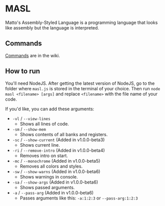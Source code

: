 # MASL
Matto's Assembly-Styled Language is a programming language that looks like assembly but the language is interpreted.

## Commands
[Commands](https://github.com/Matto58/masl/wiki/Commands) are in the wiki.

## How to run
You'll need NodeJS.
After getting the latest version of NodeJS, go to the folder where `masl.js` is stored in the terminal of your choice.
Then run `node masl <filename> [args]` and replace `<filename>` with the file name of your code.

If you'd like, you can add these arguments:
- `-vl` / `--view-lines`
  - Shows all lines of code.
- `-sm` / `--show-mem`
  - Shows contents of all banks and registers.
- `-sc` / `--show-current` (Added in v1.0.0-beta3)
  - Shows current line.
- `-ri` / `--remove-intro` (Added in v1.0.0-beta4)
  - Removes intro on start.
- `-mc` / `--monochrome` (Added in v1.0.0-beta5)
  - Removes all colors and styles.
- `-sw` / `--show-warns` (Added in v1.0.0-beta6)
  - Shows warnings in console.
- `-sa` / `--show-args` (Added in v1.0.0-beta6)
  - Shows passed arguments.
- `-a` / `--pass-arg` (Added in v1.0.0-beta6)
  - Passes arguments like this: `-a:1:2:3` or `--pass-arg:1:2:3`
